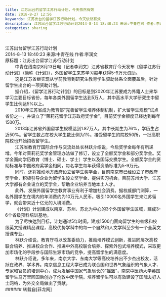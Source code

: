 ```yaml
---
title: 江苏出台的留学江苏行动计划，今天依然有效
date: 2018-8-27 12:56
keywords: 江苏出台的留学江苏行动计划，今天依然有效
description: 江苏出台留学江苏行动计划2014-8-13 18:40:23 来源:中青在线 作者:李润文 原标题：江苏出台留学江苏行动计划　　 中青在线南京8月13日电（记者李润文）江苏省教育厅今天发布《留学江苏行动计划》（简称《计划》），外国留学生来苏学习每年获得5-9万元资助。　　 这是江苏省继实现从学前教育到研究生教育学生资助体系全面覆盖后，针对留学生出台的一项资助计划。　　 据介绍，《留学江苏行动计划》的目标是到2020年江苏要成为外籍人士来华学习主要目标省份，每年各类外国留学生达到5万人，其中高水平大学研究生中留学生比例达5%以上。　　 2010年江苏省成为教育部“完善留学生培养体制机制，扩大留学生规模”试点省份之一，并设立了“茉莉花留学江苏政府奖学金”，目前奖学金额度已经达到每年1500万。　　 2013年江苏省外国留学生规模达到1.87万人，其中长期生为76%，学历生占近50%。留学生数占在校大学生数比例为1%。接受留学生的院校50所，一批高职院校也开始招收留学生。　　 江苏省教育厅国际合作与交流处处长林跃介绍说，今后奖学金每年有所递增。今年对茉莉花奖学金管理办法做了修订，设立了全额奖学金和部分奖学金。奖学金面向学历教育（博士、硕士、学士）学生以及国际交换学生。全额奖学金的资助标准与中国政府奖学金相同，每名学生每年获得资助标准为5-9万元。　　 同时，还将推动地方政府设立留学生奖学金，目前南京市已经设立了市政府奖学金，积极引导企业为留学生设立奖学金、提供实习机会。目前苏州大学、江苏大学都有企业设立的奖学金，帮助企业培养当地本土人才。　　 此外，发展外国留学生教育事业有利于增加社会消费。据权威部门测算，一名外国学生在境内的年消费约为10万元人民币。吸引10000名外国学生来江苏留学，就会带来近十亿元的入境消费。　　 《计划》计划建成以南京、苏州、苏北为中心的3个外国留学生区域，建成3-6个省级预科培训基地。　　 为了尽快达到目标，计划通过5年时间，建成1500门面向留学生的省级和校级英文授课精品课程，高校优势学科中的每一个自然和人文学科至少有一个全英文授课专业。　　 林跃介绍说，教育厅将以改革委动力，推动培养模式创新，推进同层次高校联合培养、推进校企合作、推进中外高校联合培养、探索外包式培养模式，采取更加市场化的手段参与国际生源市场的竞争，提高留学生的满意度。　　 林跃介绍说，多年来，南京大学、东南大学等高校培养出不少杰出校友，活跃在政界、学术界。南京信息工程大学已成为联合国和世界气象组织的气象人才、专家和官员的培训中心，成为发展中国家气象局长的“摇篮”，南京中医药大学英国留学生马万里回国后创办了伦敦中医学院。培养留学生可以有效建设了国际友好人士网络，为外交全局做出了贡献。
categories: sharing
---
```

<td class="t_f" id="postmessage_1690794">

<br/>
江苏出台留学江苏行动计划<br/>
2014-8-13 18:40:23 来源:中青在线 作者:李润文 <br/>
原标题：江苏出台留学江苏行动计划<br/>
　　 中青在线南京8月13日电（记者李润文）江苏省教育厅今天发布《留学江苏行动计划》（简称《计划》），外国留学生来苏学习每年获得5-9万元资助。<br/>
　　 这是江苏省继实现从学前教育到研究生教育学生资助体系全面覆盖后，针对留学生出台的一项资助计划。<br/>
　　 据介绍，《留学江苏行动计划》的目标是到2020年江苏要成为外籍人士来华学习主要目标省份，每年各类外国留学生达到5万人，其中高水平大学研究生中留学生比例达5%以上。<br/>
　　 2010年江苏省成为教育部“完善留学生培养体制机制，扩大留学生规模”试点省份之一，并设立了“茉莉花留学江苏政府奖学金”，目前奖学金额度已经达到每年1500万。<br/>
　　 2013年江苏省外国留学生规模达到1.87万人，其中长期生为76%，学历生占近50%。留学生数占在校大学生数比例为1%。接受留学生的院校50所，一批高职院校也开始招收留学生。<br/>
　　 江苏省教育厅国际合作与交流处处长林跃介绍说，今后奖学金每年有所递增。今年对茉莉花奖学金管理办法做了修订，设立了全额奖学金和部分奖学金。奖学金面向学历教育（博士、硕士、学士）学生以及国际交换学生。全额奖学金的资助标准与中国政府奖学金相同，每名学生每年获得资助标准为5-9万元。<br/>
　　 同时，还将推动地方政府设立留学生奖学金，目前南京市已经设立了市政府奖学金，积极引导企业为留学生设立奖学金、提供实习机会。目前苏州大学、江苏大学都有企业设立的奖学金，帮助企业培养当地本土人才。<br/>
　　 此外，发展外国留学生教育事业有利于增加社会消费。据权威部门测算，一名外国学生在境内的年消费约为10万元人民币。吸引10000名外国学生来江苏留学，就会带来近十亿元的入境消费。<br/>
　　 《计划》计划建成以南京、苏州、苏北为中心的3个外国留学生区域，建成3-6个省级预科培训基地。<br/>
　　 为了尽快达到目标，计划通过5年时间，建成1500门面向留学生的省级和校级英文授课精品课程，高校优势学科中的每一个自然和人文学科至少有一个全英文授课专业。<br/>
　　 林跃介绍说，教育厅将以改革委动力，推动培养模式创新，推进同层次高校联合培养、推进校企合作、推进中外高校联合培养、探索外包式培养模式，采取更加市场化的手段参与国际生源市场的竞争，提高留学生的满意度。<br/>
　　 林跃介绍说，多年来，南京大学、东南大学等高校培养出不少杰出校友，活跃在政界、学术界。南京信息工程大学已成为联合国和世界气象组织的气象人才、专家和官员的培训中心，成为发展中国家气象局长的“摇篮”，南京中医药大学英国留学生马万里回国后创办了伦敦中医学院。培养留学生可以有效建设了国际友好人士网络，为外交全局做出了贡献。<br/>
</td>
###### 转载自[菲龙网]